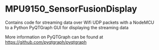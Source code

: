 # MPU9150_SensorFusionDisplay
Contains code for streaming data over Wifi UDP packets with a NodeMCU to a Python PyQTGraph GUI for displaying the streaming data

More information on PyQTGraph can be found at
https://github.com/pyqtgraph/pyqtgraph
